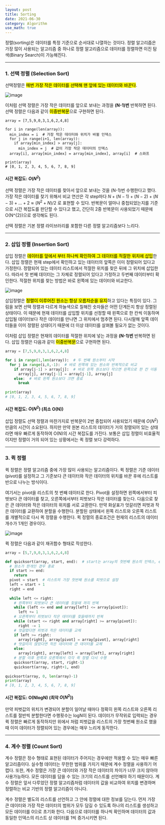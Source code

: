```yaml
---
layout: post
title: Sorting
date: 2021-06-30
category: Algorithm
use_math: true
---
```


정렬(sorting)은 데이터를 특정 기준으로 순서대로 나열하는 것이다. 정렬 알고리즘은 가장 많이 사용되는 알고리즘 중 하나로 정렬 알고리즘으로 데이터를 정렬하면 이진 탐색(Binary Search)이 가능해진다. 

---

### 1. 선택 정렬 (Selection Sort)

선택정렬은 <mark>매번 가장 작은 데이터를 선택해 맨 앞에 있는 데이터와 바꾼다</mark>.

![image](https://user-images.githubusercontent.com/61526722/124001035-28466a00-da0f-11eb-80d7-c2058872e5ff.png)

이처럼 선택 정렬은 가장 작은 데이터를 앞으로 보내는 과정을 **(N-1)번** 반복하면 된다. 선택 정렬은 다음과 같이 <mark>이중반복문</mark>으로 구현하면 된다.

```ptyhon
array = [7,5,9,0,3,1,6,2,4,8]

for i in range(len(array)):
  min_index = i  # 가장 작은 데이터와 위치가 바뀔 인덱스
  for j in range(i+1, len(array)):
    if array[min_index] > array[j]:
      min_index = j  # 값이 가장 작은 데이터의 인덱스
  array[i], array[min_index] = array[min_index], array[i]  # 스와프

print(array)
# [0, 1, 2, 3, 4, 5, 6, 7, 8, 9]
```

#### 시간 복잡도: $O(N^{2})$

선택 정렬은 가장 작은 데이터를 찾아서 앞으로 보내는 것을 (N-1)번 수행한다고 했다. 가장 작은 데이터를 찾기 위해서 비교 연산은 각 step마다 $N + (N-1) + (N-2) + (N-3) + ... + 2 \approx (N^{2}+N)/2$ 로 표현할 수 있다. 반복문이 얼마나 중첩되었는지를 기준으로 시간 복잡도를 판단할 수 있다고 했고, 간단히 2중 반복문이 사용되었기 때문에 O(N^{2})으로 생각해도 된다.

선택 정렬은 기본 정렬 라이브러리를 포함한 다른 정렬 알고리즘보다 느리다.

---

### 2. 삽입 정렬 (Insertion Sort)

삽입 정렬은 <mark>데이터를 앞에서 부터 하나씩 확인하여 그 데이터를 적잘한 위치에 삽입</mark>한다. 삽입 정렬은 현재 step에서 확인하고 있는 데이터의 앞쪽은 이미 정렬되어 있다고 가정한다. 정렬되어 있는 데이터 리스트에서 적절한 위치를 찾은 뒤에 그 위치에 삽입한다. 따라서 첫 번째 데이터는 그 자체로 정렬되어 있다고 가정하고 두번째 데이터부터 확인한다. 적절한 위치를 찾는 방법은 바로 왼쪽에 있는 데이터와 비교한다.

![image](https://user-images.githubusercontent.com/61526722/124000341-6beca400-da0e-11eb-9d99-5eafc3686551.png)

삽입정렬은 <mark>정렬이 이루어진 원소는 항상 오름차순을 유지</mark>하고 있다는 특징이 있다. 그림을 보면 선택 정렬과 다르게 하늘색으로 칠해진 숫자들은 어떤 단계든지 항상 정렬된 상태이다. 이 때문에 현재 데이터를 삽입할 위치를 선정할 때 왼쪽으로 한 칸씩 이동하며 삽입될 데이터보다 작은 데이터를 만나면 그 위치에서 멈추면 된다. 다시말해 앞쪽 데이터들을 이미 정렬된 상태이기 때문에 더 이상 데이터를 살펴볼 필요가 없는 것이다.

이처럼 삽입 정렬은 현재의 데이터를 적절한 위치에 넣는 과정을 **(N-1)번** 반복하면 된다. 삽입 정렬은 다음과 같이 <mark>이중반복문</mark>으로 구현하면 된다.

```python 
array = [7,5,9,0,3,1,6,2,4,8]

for i in range(1,len(array)):  # 두 번째 원소부터 시작
  for j in range(i,0,-1):  # 바로 왼쪽에 있는 원소와 반복적으로 비교
    if array[j-1] > array[j]:  # 바로 왼쪽 원소보다 작으면 왼쪽으로 한 칸 이동
      array[j], array[j-1] = array[j-1], array[j]
    else:  # 바로 왼쪽 원소보다 크면 종료
      break
      
print(array)
# [0, 1, 2, 3, 4, 5, 6, 7, 8, 9]
```

#### 시간 복잡도: $O(N^{2})$ (최소 O(N))

삽입 정렬도 선택 정렬과 마찬가지로 반복문이 2번 중첩되어 사용되었기 때문에 $O(N^{2})$만큼의 시간이 소요된다. 하지만 만약 원본 리스트의 데이터가 거의 정렬되어 있는 상태라면 매우 빠르게 동작하여 O(N)의 시간 복잡도를 가진다. 보통은 삽입 정렬이 비효율적이지만 정렬이 거의 되어 있는 상황에서는 퀵 정렬 보다 강력하다.

---

### 3. 퀵 정렬

퀵 정렬은 정렬 알고리즘 중에 가장 많이 사용되는 알고리즘이다. 퀵 정렬은 기준 데이터(pivot)를 설정하고 그 기준보다 큰 데이터와 작은 데이터의 위치를 바꾼 후에 리스트를 반으로 나누는 방식이다. 

여기서는 pivot을 리스트의 첫 번째 데이터로 한다. Pivot을 설정하면 왼쪽에서부터 피벗보다 큰 데이터를 찾고, 오른쪽에서부터 피벗보다 작은 데이터를 찾는다. 다음으로 찾은 큰 데이터와 작은 데이터의 위치를 서로 교환한다. 만약 화살표가 엇갈리면 피벗과 작은 데이터를 교환하여 분할을 수행한다. 분할된 상태에서 왼쪽 리스트와 오른쪽 리스트를 개별적으로 다시 퀵 정렬을 수행한다. 퀵 정렬의 종료조건은 현재의 리스트의 데이터 개수가 1개인 경우이다. 

![image](https://user-images.githubusercontent.com/61526722/124001093-3ac0a380-da0f-11eb-89e5-88a155f489a1.png)

퀵 정렬은 다음과 같이 재귀함수 형태로 작성한다.

```python
array = [5,7,9,0,3,1,6,2,4,8]

def quicksort(array, start, end):  # start는 array의 첫번째 원소의 인덱스, end는 마지막 원소의 인덱스
  # 원소가 한개인 경우 종료
  if start >= end:
    return
  pivot = start  # 리스트의 가장 첫번째 원소를 피벗으로 설정
  left = start + 1
  right = end
  
  while left <= right:
    # 왼쪽부터 피벗보다 큰 데이터를 찾을때 까지 반복
    while (left <= end and array[left] <= array[pivot]):
      left += 1
    # 오른쪽부터 피벗보다 작은 데이터를 찾을때까지 반복
    while (start <= right and array[right] >= array[pivot]):
      right -= 1
    # 엇갈렸다면 피벗과 작은 데이터를 교체
    if left >= right:
      array[right], array[pivot] = array[pivot], array[right]
    # 엇갈리지 않았다면 작은 데이터와 큰 데이터를 교체  
    else:
      array[right], array[left] = array[left], array[right]
    # 분할 이후 왼쪽과 오른쪽에서 각각 퀵 정렬 다시 수행
    quicksort(array, start, right-1)
    quicksort(array, right+1, end)
    
quicksort(array, 0, len(array)-1)
print(array)
# [0, 1, 2, 3, 4, 5, 6, 7, 8, 9]
```

#### 시간 복잡도: O(NlogN) (최악 $O(N^{2})$)

만약 피벗값의 위치가 변경되어 분할이 일어날 때마다 정확히 왼쪽 리스트와 오른쪽 리스트를 절반씩 분할한다면 수행횟수는 logN이 된다. 데이터가 무작위로 입력되는 경우 퀵 정렬은 빠르게 동작하지만 위에서 처럼 피벗값을 리스트의 가장 첫번째 원소로 했을 때 이미 데이터가 정렬되어 있는 경우에는 매우 느리게 동작한다.

---

### 4. 계수 정렬 (Count Sort)

계수 정렬은 정수 형태로 표현된 데이터가 주어지는 경우에만 적용할 수 있는 매우 빠른 알고리즘이다. 실수형 데이터는 무한한 범위를 가지기 때문에 계수 정렬을 사용하기 어렵다. 또한, 계수 정렬은 가장 큰 데이터와 가장 작은 데이터의 차이가 너무 크지 않아야 사용가능하다. 모든 데이터를 담을 수 있는 크기의 리스트를 선언해야 하기 때문이다. 계수 정렬은 앞서 다루었던 정렬 알고리즘처럼 데이터의 값을 비교하여 위치를 변경하며 정렬하는 비교 기반의 정렬 알고리즘이 아니다.

계수 정렬은 별도의 리스트를 선언하고 그 안에 정렬에 대한 정보를 담는다. 먼저 가장 큰 데이터와 가장 작은 데이터의 범위가 모두 담길 수 있도록 하나의 리스트를 생성하고 모든 데이터를 0으로 초기화 한다. 다음으로 데이터를 하나씩 확인하며 데이터의 값과 동일한 인덱스의 리스트 상 데이터를 1씩 증가시키면 된다.



